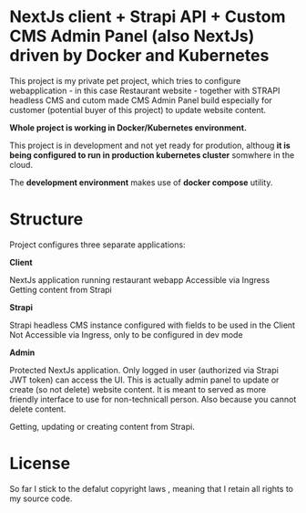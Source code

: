 # NextJs client + Strapi API + Custom CMS Admin Panel (also NextJs) driven by Docker and Kubernetes

This project is my private pet project, which tries to configure webapplication - in this case Restaurant website - together with STRAPI headless CMS and cutom made CMS Admin Panel build especially for customer (potential buyer of this project) to update website content.

**Whole project is working in Docker/Kubernetes environment.**

This project is in development and not yet ready for prodution, althoug **it is being configured to run in production kubernetes cluster** somwhere in the cloud. 

The **development environment** makes use of **docker compose** utility.


# Structure

Project configures three separate applications:

**Client**

NextJs application running restaurant webapp
Accessible via Ingress 
Getting content from Strapi

**Strapi**

Strapi headless CMS instance configured with fields to be used in the Client
Not Accessible via Ingress, only to be configured in dev mode

**Admin**

Protected NextJs application. Only logged in user (authorized via Strapi JWT token) can access the UI.
This is actually admin panel to update or create (so not delete) website content. 
It is meant to served as more friendly interface to use for non-technicall person. Also because you cannot delete content.

Getting, updating or creating content from Strapi.

# License

So far I stick to the defalut copyright laws , meaning that I retain all rights to my source code.